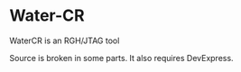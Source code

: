 # Water-CR


WaterCR is an RGH/JTAG tool

Source is broken in some parts. It also requires DevExpress.
